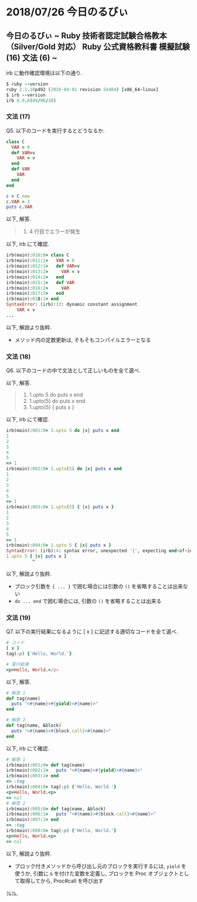 # 2018/07/26 今日のるびぃ

## 今日のるびぃ ~ Ruby 技術者認定試験合格教本 （Silver/Gold 対応） Ruby 公式資格教科書 模擬試験 (16) 文法 (6) ~

irb に動作確認環境は以下の通り.

```ruby
$ ruby --version
ruby 2.1.10p492 (2016-04-01 revision 54464) [x86_64-linux]
$ irb --version
irb 0.9.6(09/06/30)
```

### 文法 (17)

Q5. 以下のコードを実行するとどうなるか.

```ruby
class C
  VAR = 0
  def VAR=v
    VAR = v
  end
  def VAR
    VAR
  end
end

c = C.new
c.VAR = 3
puts c.VAR
```

以下, 解答.

> 1. 4 行目でエラーが発生

以下, irb にて確認.

```ruby
irb(main):010:0> class C
irb(main):011:1>   VAR = 0
irb(main):012:1>   def VAR=v
irb(main):013:2>     VAR = v
irb(main):014:2>   end
irb(main):015:1>   def VAR
irb(main):016:2>     VAR
irb(main):017:2>   end
irb(main):018:1> end
SyntaxError: (irb):13: dynamic constant assignment
    VAR = v
...
```

以下, 解説より抜粋.

* メソッド内の定数更新は, そもそもコンパイルエラーとなる

### 文法 (18)

Q6. 以下のコードの中で文法として正しいものを全て選べ.

以下, 解答.

>1. 1.upto 5 do puts x end
>2. 1.upto(5) do puts x end
>4. 1.upto(5) { puts x }

以下, irb にて確認.

```ruby
irb(main):001:0> 1.upto 5 do |x| puts x end
1
2
3
4
5
=> 1
irb(main):002:0> 1.upto(5) do |x| puts x end
1
2
3
4
5
=> 1
irb(main):003:0> 1.upto(5) { |x| puts x }
1
2
3
4
5
=> 1
irb(main):004:0> 1.upto 5 { |x| puts x }
SyntaxError: (irb):4: syntax error, unexpected '{', expecting end-of-input
1.upto 5 { |x| puts x }
          ^
```

以下, 解説より抜粋.

* ブロック引数を `{ ... }` で囲む場合には引数の `()` を省略することは出来ない
* `do ... end` で囲む場合には, 引数の `()` を省略することは出来る

### 文法 (19)

Q7. 以下の実行結果になるように [ x ] に記述する適切なコードを全て選べ.

```ruby
# コード
[ x ]
tag(:p) {'Hello, World.'}

# 実行結果
<p>Hello, World.</p>
```

以下, 解答.

```ruby
# 解答 1
def tag(name)
  puts "<#{name}>#{yield}<#{name}>"
end

# 解答 2
def tag(name, &block)
  puts "<#{name}>#{block.call}<#{name}>"
end
```

以下, irb にて確認.

```ruby
# 解答 1
irb(main):001:0> def tag(name)
irb(main):002:1>   puts "<#{name}>#{yield}<#{name}>"
irb(main):003:1> end
=> :tag
irb(main):004:0> tag(:p) {'Hello, World.'}
<p>Hello, World.<p>
=> nil
# 解答 2
irb(main):005:0> def tag(name, &block)
irb(main):006:1>   puts "<#{name}>#{block.call}<#{name}>"
irb(main):007:1> end
=> :tag
irb(main):008:0> tag(:p) {'Hello, World.'}
<p>Hello, World.<p>
=> nil
```

以下, 解説より抜粋.

* ブロック付きメソッドから呼び出し元のブロックを実行するには, `yield` を使うか, 引数に `&` を付けた変数を定義し, ブロックを Proc オブジェクトとして取得してから, Proc#call を呼び出す

ﾌﾑﾌﾑ.
